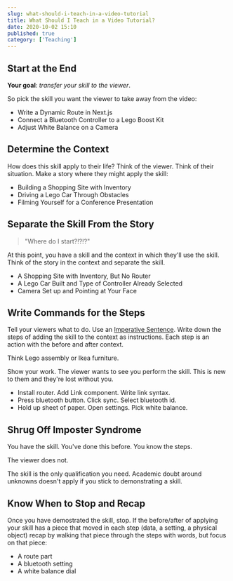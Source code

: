 ```yaml
---
slug: what-should-i-teach-in-a-video-tutorial
title: What Should I Teach in a Video Tutorial?
date: 2020-10-02 15:10
published: true
category: ['Teaching']
---
```


## Start at the End

**Your goal**: _transfer your skill to the viewer_.

So pick the skill you want the viewer to take away from the video:

- Write a Dynamic Route in Next.js
- Connect a Bluetooth Controller to a Lego Boost Kit
- Adjust White Balance on a Camera

## Determine the Context

How does this skill apply to their life? Think of the viewer. Think of their situation. Make a story where they might apply the skill:

- Building a Shopping Site with Inventory
- Driving a Lego Car Through Obstacles
- Filming Yourself for a Conference Presentation

## Separate the Skill From the Story

> "Where do I start?!?!?"

At this point, you have a skill and the context in which they'll use the skill. Think of the story in the context and separate the skill.

- A Shopping Site with Inventory, But No Router
- A Lego Car Built and Type of Controller Already Selected
- Camera Set up and Pointing at Your Face

## Write Commands for the Steps

Tell your viewers what to do. Use an [Imperative Sentence](https://examples.yourdictionary.com/imperative-sentence-examples.html). Write down the steps of adding the skill to the context as instructions. Each step is an action with the before and after context.

Think Lego assembly or Ikea furniture.

Show your work. The viewer wants to see you perform the skill. This is new to them and they're lost without you.

- Install router. Add Link component. Write link syntax.
- Press bluetooth button. Click sync. Select bluetooth id.
- Hold up sheet of paper. Open settings. Pick white balance.

## Shrug Off Imposter Syndrome

You have the skill. You've done this before. You know the steps.

The viewer does not.

The skill is the only qualification you need. Academic doubt around unknowns doesn't apply if you stick to demonstrating a skill.

## Know When to Stop and Recap

Once you have demostrated the skill, stop. If the before/after of applying your skill has a piece that moved in each step (data, a setting, a physical object) recap by walking that piece through the steps with words, but focus on that piece:

- A route part
- A bluetooth setting
- A white balance dial
